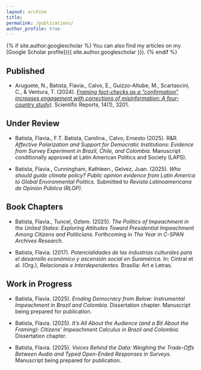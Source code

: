```yaml
---
layout: archive
title: 
permalink: /publications/
author_profile: true
---
```


{% if site.author.googlescholar %}
You can also find my articles on my [Google Scholar profile]({{ site.author.googlescholar }}).
{% endif %}

## Published
- Aruguete, N., Batista, Flavia., Calvo, E., Guizzo-Altube, M., Scartascini, C., & Ventura, T. (2024). *[Framing fact-checks as a “confirmation” increases engagement with corrections of misinformation: A four-country study]([https://www.nature.com/articles/s41598-024-53337-0)).* Scientific Reports, 14(1), 3201.

## Under Review
- Batista, Flavia., F.T. Batista, Carolina., Calvo, Ernesto (2025). R&R. *Affective Polarization and Support for Democratic Institutions: Evidence from Survey Experiment in Brazil, Chile, and Colombia.* Manuscript conditionally approved at Latin American
Politics and Society (LAPS).

- Batista, Flavia., Cunningham, Kathleen., Gelvez, Juan. (2025). *Who should guide climate policy? Public opinion evidence from Latin America to Global Environmental Politics.* Submitted to *Revista Latinoamericana de Opinión Pública (RLOP).*  

## Book Chapters
- Batista, Flavia., Tuncel, Ozlem. (2025). *The Politics of Impeachment in the United States: Exploring Attitudes Toward Presidential Impeachment Among Citizens and Politicians.* Forthcoming in *The Year in C-SPAN Archives Research.*  

- Batista, Flavia. (2017). *Potencialidades de las industrias culturales para el desarrollo económico y ascensión social en Suramérica.* In: Cintral et al. (Org.), *Relacionais e Interdependentes.* Brasília: Art e Letras.  

## Work in Progress
- Batista, Flavia. (2025). *Eroding Democracy from Below: Instrumental Impeachment in Brazil and Colombia.* Dissertation chapter. Manuscript being prepared for publication. 


- Batista, Flavia. (2025). *It’s All About the Audience (and a Bit About the Framing): Citizens’ Impeachment Calculus in Brazil and Colombia.* Dissertation chapter.
  
- Batista, Flavia. (2025). *Voices Behind the Data: Weighing the Trade-Offs Between Audio and Typed Open-Ended Responses in Surveys.* Manuscript being prepared for publication. 
